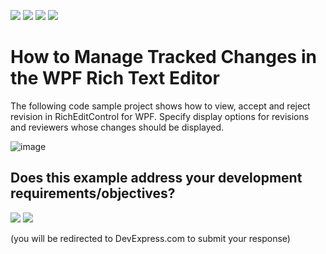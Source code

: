 <!-- default badges list -->
![](https://img.shields.io/endpoint?url=https://codecentral.devexpress.com/api/v1/VersionRange/214212176/19.2.2%2B)
[![](https://img.shields.io/badge/Open_in_DevExpress_Support_Center-FF7200?style=flat-square&logo=DevExpress&logoColor=white)](https://supportcenter.devexpress.com/ticket/details/T827758)
[![](https://img.shields.io/badge/📖_How_to_use_DevExpress_Examples-e9f6fc?style=flat-square)](https://docs.devexpress.com/GeneralInformation/403183)
[![](https://img.shields.io/badge/💬_Leave_Feedback-feecdd?style=flat-square)](#does-this-example-address-your-development-requirementsobjectives)
<!-- default badges end -->
# How to Manage Tracked Changes in the WPF Rich Text Editor

The following code sample project shows how to view, accept and reject revision in RichEditControl for WPF. Specify display options for revisions and reviewers whose changes should be displayed.

![image](./media/project_image.png)
<!-- feedback -->
## Does this example address your development requirements/objectives?

[<img src="https://www.devexpress.com/support/examples/i/yes-button.svg"/>](https://www.devexpress.com/support/examples/survey.xml?utm_source=github&utm_campaign=wpf-richedit-manage-tracked-changes&~~~was_helpful=yes) [<img src="https://www.devexpress.com/support/examples/i/no-button.svg"/>](https://www.devexpress.com/support/examples/survey.xml?utm_source=github&utm_campaign=wpf-richedit-manage-tracked-changes&~~~was_helpful=no)

(you will be redirected to DevExpress.com to submit your response)
<!-- feedback end -->
